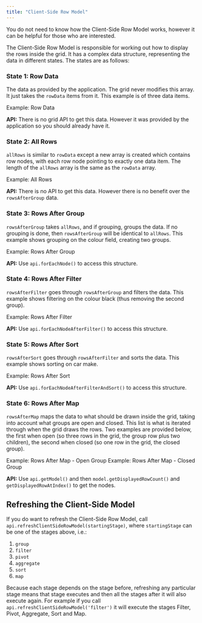 ```yaml
---
title: "Client-Side Row Model"
---
```


You do not need to know how the Client-Side Row Model works, however it can be helpful for those who are interested.

The Client-Side Row Model is responsible for working out how to display the rows inside the grid. It has a complex data structure, representing the data in different states. The states are as follows:

### State 1: Row Data

The data as provided by the application. The grid never modifies this array. It just takes the `rowData` items from it. This example is of three data items.

<image-caption src="client-side-row-stages/resources/allData.jpg" alt="Row Data" width="22rem" centered="true" filterdarkmode="true">
    Example: Row Data
</image-caption>

**API:** There is no grid API to get this data. However it was provided by the application so you should already have it.

### State 2: All Rows

`allRows` is similar to `rowData` except a new array is created which contains row nodes, with each row node pointing to exactly one data item. The length of the `allRows` array is the same as the `rowData` array.

<image-caption src="client-side-row-stages/resources/allRows.jpg" alt="All Rows" width="22rem" centered="true" filterdarkmode="true">
    Example: All Rows
</image-caption>

**API:** There is no API to get this data. However there is no benefit over the `rowsAfterGroup` data.

### State 3: Rows After Group

`rowsAfterGroup` takes `allRows`, and if grouping, groups the data. If no grouping is done, then `rowsAfterGroup` will be identical to `allRows`. This example shows grouping on the colour field, creating two groups.

<image-caption src="client-side-row-stages/resources/rowsAfterGroup.jpg" alt="Rows After Group" width="22rem" centered="true" filterdarkmode="true">
    Example: Rows After Group
</image-caption>

**API:** Use `api.forEachNode()` to access this structure.

### State 4: Rows After Filter

`rowsAfterFilter` goes through `rowsAfterGroup` and filters the data. This example shows filtering on the colour black (thus removing the second group).

<image-caption src="client-side-row-stages/resources/rowsAfterFilter.jpg" alt="Rows After Filter" width="22rem" centered="true" filterdarkmode="true">
    Example: Rows After Filter
</image-caption>

**API:** Use `api.forEachNodeAfterFilter()` to access this structure.

### State 5: Rows After Sort

`rowsAfterSort` goes through `rowsAfterFilter` and sorts the data. This example shows sorting on car make.

<image-caption src="client-side-row-stages/resources/rowsAfterSort.jpg" alt="Rows After Sort" width="22rem" centered="true" filterdarkmode="true">
    Example: Rows After Sort
</image-caption>

**API:** Use `api.forEachNodeAfterFilterAndSort()` to access this structure.

### State 6: Rows After Map

`rowsAfterMap` maps the data to what should be drawn inside the grid, taking into account what groups are open and closed. This list is what is iterated through when the grid draws the rows. Two examples are provided below, the first when open (so three rows in the grid, the group row plus two children), the second when closed (so one row in the grid, the closed group).

<image-caption src="client-side-row-stages/resources/rowsAfterMapOpen.jpg" alt="Rows After Map - Open Group" width="22rem" centered="true" filterdarkmode="true">
    Example: Rows After Map - Open Group
</image-caption>

<image-caption src="client-side-row-stages/resources/rowsAfterMapClosed.jpg" alt="Rows After Map - Closed Group" width="22rem" centered="true" filterdarkmode="true">
    Example: Rows After Map - Closed Group
</image-caption>

**API:** Use `api.getModel()` and then `model.getDisplayedRowCount()` and `getDisplayedRowAtIndex()` to get the nodes.

## Refreshing the Client-Side Model

If you do want to refresh the Client-Side Row Model, call `api.refreshClientSideRowModel(startingStage)`, where `startingStage` can be one of the stages above, i.e.:

1. `group`
1. `filter`
1. `pivot`
1. `aggregate`
1. `sort`
1. `map`

Because each stage depends on the stage before, refreshing any particular stage means that stage executes and then all the stages after it will also execute again. For example if you call `api.refreshClientSideRowModel('filter')` it will execute the stages Filter, Pivot, Aggregate, Sort and Map.
